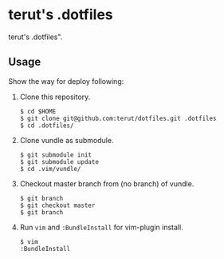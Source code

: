 # terut's .dotfiles
terut's .dotfiles".

## Usage
Show the way for deploy following:
 
1. Clone this repository.
    ``` 
    $ cd $HOME
    $ git clone git@github.com:terut/dotfiles.git .dotfiles
    $ cd .dotfiles/
    ```
 
1. Clone vundle as submodule. 
    ```
    $ git submodule init
    $ git submodule update
    $ cd .vim/vundle/
    ```
 
1. Checkout master branch from (no branch) of vundle.
    ```
    $ git branch
    $ git checkout master
    $ git branch
    ``` 

1. Run `vim` and `:BundleInstall` for vim-plugin install.
    ```
    $ vim
    :BundleInstall
    ```
